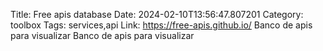 Title: Free apis database
Date: 2024-02-10T13:56:47.807201
Category: toolbox
Tags: services,api
Link: https://free-apis.github.io/
Banco de apis para visualizar
Banco de apis para visualizar
